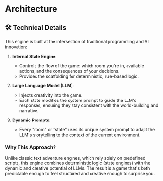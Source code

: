 # Architecture


## 🛠️ Technical Details

This engine is built at the intersection of traditional programming and AI innovation:
1. **Internal State Engine**:
   - Controls the flow of the game: which room you're in, available actions, and the consequences of your decisions.
   - Provides the scaffolding for deterministic, rule-based logic.

2. **Large Language Model (LLM)**:
   - Injects creativity into the game.
   - Each state modifies the system prompt to guide the LLM's responses, ensuring they stay consistent with the world-building and narrative.

3. **Dynamic Prompts**:
   - Every "room" or "state" uses its unique system prompt to adapt the LLM's storytelling to the context of the current environment.

### Why This Approach?
Unlike classic text adventure engines, which rely solely on predefined scripts, this engine combines deterministic logic (state engines) with the dynamic and creative potential of LLMs. The result is a game that's both predictable enough to feel structured and creative enough to surprise you.

